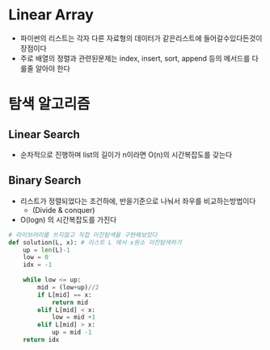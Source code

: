 # Linear Array
- 파이썬의 리스트는 각자 다른 자료형의 데이터가 같은리스트에 들어갈수있다든것이 장점이다
- 주로 배열의 정렬과 관련된문제는 index, insert, sort, append 등의 메서드를 다룰줄 알아야 한다

# 탐색 알고리즘
## Linear Search
- 순차적으로 진행하며 list의 길이가 n이라면 O(n)의 시간복잡도를 갖는다
## Binary Search
- 리스트가 정렬되었다는 조건하에, 반을기준으로 나눠서 좌우를 비교하는방법이다
  - (Divide & conquer)
- O(logn) 의 시간복잡도를 가진다
```python
# 라이브러리를 쓰지않고 직접 이진탐색을 구현해보았다
def solution(L, x): # 리스트 L 에서 x원소 이진탐색하기
    up = len(L)-1
    low = 0
    idx = -1
    
    while low <= up:
        mid = (low+up)//2
        if L[mid] == x:
            return mid
        elif L[mid] < x:
            low = mid +1
        elif L[mid] > x:
            up = mid -1
    return idx
```


